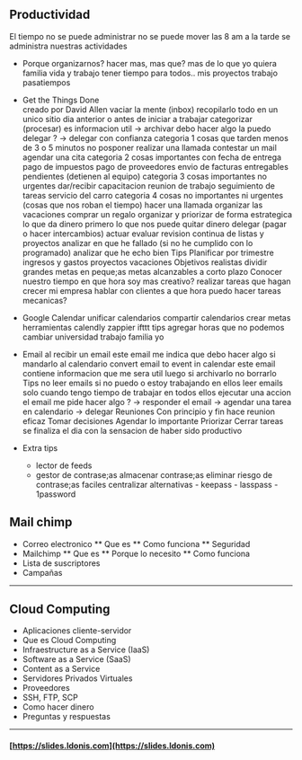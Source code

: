 
## Productividad  
El tiempo no se puede administrar
	no se puede mover las 8 am a la tarde
	se administra nuestras actividades
* Porque organizarnos?
	hacer mas, mas que?
		mas de lo que yo quiera
		familia vida y trabajo
	tener tiempo para todos..
		mis proyectos
		trabajo
		pasatiempos

* Get the Things Done  
	creado por David Allen
	vaciar la mente (inbox)
		recopilarlo todo en un unico sitio
		dia anterior o antes de iniciar a trabajar
	categorizar (procesar)
		es informacion util -> archivar
		debo hacer algo
			la puedo delegar ? -> delegar con confianza
		categoria 1 cosas que tarden menos de 3 o 5 minutos no posponer
			realizar una llamada
			contestar un mail
			agendar una cita
		categoria 2 cosas importantes con fecha de entrega
			pago de impuestos
			pago de proveedores
			envio de facturas
			entregables pendientes (detienen al equipo)
		categoria 3 cosas importantes no urgentes
			dar/recibir capacitacion
			reunion de trabajo
			seguimiento de tareas
			servicio del carro
		categoria 4 cosas no importantes ni urgentes (cosas que nos roban el tiempo)
			hacer una llamada
			organizar las vacaciones
			comprar un regalo
	organizar y priorizar de forma estrategica
		lo que da dinero primero
		lo que nos puede quitar dinero
	delegar (pagar o hacer intercambios)
	actuar
	evaluar
		revision continua de listas y proyectos
		analizar en que he fallado (si no he cumplido con lo programado)
		analizar que he echo bien
	Tips
		Planificar por trimestre
			ingresos y gastos
			proyectos
			vacaciones 
			Objetivos realistas
				dividir grandes metas en peque;as metas alcanzables a corto plazo
			Conocer nuestro tiempo
				en que hora soy mas creativo?
					realizar tareas que hagan crecer mi empresa
					hablar con clientes
				a que hora puedo hacer tareas mecanicas?

* Google Calendar
	unificar calendarios
	compartir calendarios
	crear metas
	herramientas
		calendly
		zappier
		ifttt
	tips
		agregar horas que no podemos cambiar
			universidad
			trabajo
			familia
			yo  

* Email
	al recibir un email
		este email me indica que debo hacer algo
			si mandarlo al calendario
			convert email to event in calendar
		este email contiene informacion que me sera util luego
			si archivarlo
		no borrarlo
	Tips
		no leer emails si no puedo o estoy trabajando en ellos
		leer emails solo cuando tengo tiempo de trabajar en todos ellos
		ejecutar una accion
			el email me pide hacer algo ? 
				-> responder el email
				-> agendar una tarea en calendario
				-> delegar
		Reuniones
			Con principio y fin
				hace reunion eficaz
			Tomar decisiones
		Agendar lo importante
		Priorizar
		Cerrar tareas
			se finaliza el dia con la sensacion de haber sido productivo

* Extra tips
	- lector de feeds
	- gestor de contrase;as
		almacenar contrase;as
		eliminar riesgo de contrase;as faciles
		centralizar
		alternativas
			- keepass
			- lasspass
			- 1password






## Mail chimp  
* Correo electronico
** Que es
** Como funciona
** Seguridad
* Mailchimp
** Que es
** Porque lo necesito
** Como funciona
* Lista de suscriptores
* Campañas

---
## Cloud Computing 
- Aplicaciones cliente-servidor
- Que es Cloud Computing
- Infraestructure as a Service (IaaS)
- Software as a Service (SaaS)
- Content as a Service
- Servidores Privados Virtuales
- Proveedores
- SSH, FTP, SCP
- Como hacer dinero
- Preguntas y respuestas  
---
#### [https://slides.ldonis.com](https://slides.ldonis.com)
